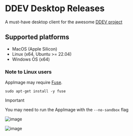 # DDEV Desktop Releases

A must-have desktop client for the awesome [DDEV project](https://ddev.com/)

## Supported platforms
- MacOS (Apple Silicon)
- Linux (x64, Ubuntu >= 22.04)
- Windows OS (x64)

### Note to Linux users
AppImage may require [Fuse]([url](https://github.com/appimage/appimagekit/wiki/fuse)).
```
sudo apt-get install -y fuse
```

> [!IMPORTANT]
> You may need to run the AppImage with the `--no-sandbox` flag

![image](https://github.com/user-attachments/assets/578d6a11-4d6a-4b38-a6bb-ce7b39503ee5)

![image](https://github.com/user-attachments/assets/f6b65018-3b1e-402c-9d03-433b63e7f862)
